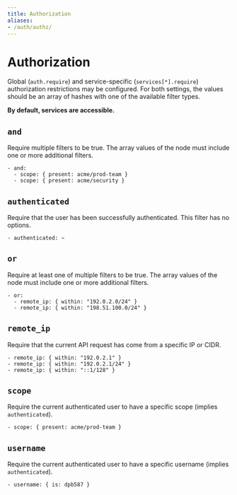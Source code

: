 ```yaml
---
title: Authorization
aliases:
- /auth/authz/
---
```


# Authorization

Global (`auth.require`) and service-specific (`services[*].require`) authorization restrictions may be configured. For both settings, the values should be an array of hashes with one of the available filter types.

**By default, services are accessible.**


## `and`

Require multiple filters to be true. The array values of the node must include one or more additional filters.

    - and:
      - scope: { present: acme/prod-team }
      - scope: { present: acme/security }


## `authenticated`

Require that the user has been successfully authenticated. This filter has no options.

    - authenticated: ~


## `or`

Require at least one of multiple filters to be true. The array values of the node must include one or more additional filters.

    - or:
      - remote_ip: { within: "192.0.2.0/24" }
      - remote_ip: { within: "198.51.100.0/24" }


## `remote_ip`

Require that the current API request has come from a specific IP or CIDR.

    - remote_ip: { within: "192.0.2.1" }
    - remote_ip: { within: "192.0.2.1/24" }
    - remote_ip: { within: "::1/128" }


## `scope`

Require the current authenticated user to have a specific scope (implies `authenticated`).

    - scope: { present: acme/prod-team }


## `username`

Require the current authenticated user to have a specific username (implies `authenticated`).

    - username: { is: dpb587 }
